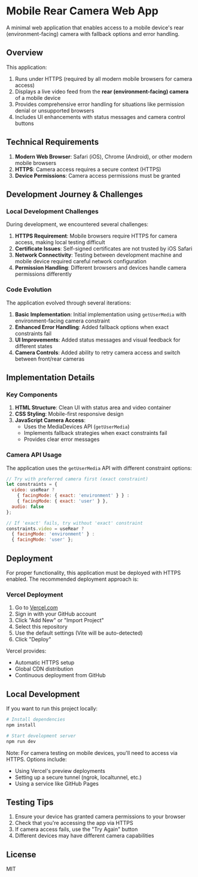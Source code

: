 # Mobile Rear Camera Web App

A minimal web application that enables access to a mobile device's rear (environment-facing) camera with fallback options and error handling.

## Overview

This application:
1. Runs under HTTPS (required by all modern mobile browsers for camera access)
2. Displays a live video feed from the **rear (environment-facing) camera** of a mobile device
3. Provides comprehensive error handling for situations like permission denial or unsupported browsers
4. Includes UI enhancements with status messages and camera control buttons

## Technical Requirements

1. **Modern Web Browser**: Safari (iOS), Chrome (Android), or other modern mobile browsers
2. **HTTPS**: Camera access requires a secure context (HTTPS)
3. **Device Permissions**: Camera access permissions must be granted

## Development Journey & Challenges

### Local Development Challenges

During development, we encountered several challenges:

1. **HTTPS Requirement**: Mobile browsers require HTTPS for camera access, making local testing difficult
2. **Certificate Issues**: Self-signed certificates are not trusted by iOS Safari
3. **Network Connectivity**: Testing between development machine and mobile device required careful network configuration
4. **Permission Handling**: Different browsers and devices handle camera permissions differently

### Code Evolution

The application evolved through several iterations:

1. **Basic Implementation**: Initial implementation using `getUserMedia` with environment-facing camera constraint
2. **Enhanced Error Handling**: Added fallback options when exact constraints fail
3. **UI Improvements**: Added status messages and visual feedback for different states
4. **Camera Controls**: Added ability to retry camera access and switch between front/rear cameras

## Implementation Details

### Key Components

1. **HTML Structure**: Clean UI with status area and video container
2. **CSS Styling**: Mobile-first responsive design
3. **JavaScript Camera Access**:
   - Uses the MediaDevices API (`getUserMedia`)
   - Implements fallback strategies when exact constraints fail
   - Provides clear error messages

### Camera API Usage

The application uses the `getUserMedia` API with different constraint options:

```javascript
// Try with preferred camera first (exact constraint)
let constraints = {
  video: useRear ? 
    { facingMode: { exact: 'environment' } } : 
    { facingMode: { exact: 'user' } },
  audio: false
};

// If 'exact' fails, try without 'exact' constraint
constraints.video = useRear ? 
  { facingMode: 'environment' } : 
  { facingMode: 'user' };
```

## Deployment

For proper functionality, this application must be deployed with HTTPS enabled. The recommended deployment approach is:

### Vercel Deployment

1. Go to [Vercel.com](https://vercel.com/)
2. Sign in with your GitHub account
3. Click "Add New" or "Import Project"
4. Select this repository
5. Use the default settings (Vite will be auto-detected)
6. Click "Deploy"

Vercel provides:
- Automatic HTTPS setup
- Global CDN distribution
- Continuous deployment from GitHub

## Local Development

If you want to run this project locally:

```bash
# Install dependencies
npm install

# Start development server
npm run dev
```

Note: For camera testing on mobile devices, you'll need to access via HTTPS. Options include:
- Using Vercel's preview deployments
- Setting up a secure tunnel (ngrok, localtunnel, etc.)
- Using a service like GitHub Pages

## Testing Tips

1. Ensure your device has granted camera permissions to your browser
2. Check that you're accessing the app via HTTPS
3. If camera access fails, use the "Try Again" button
4. Different devices may have different camera capabilities

## License

MIT
